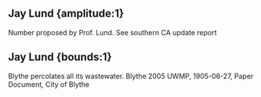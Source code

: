 ## Jay Lund {amplitude:1} 
Number proposed by Prof. Lund. See southern CA update report

## Jay Lund {bounds:1} 
Blythe percolates all its wastewater.
Blythe 2005 UWMP, 1905-06-27, Paper Document, City of Blythe
